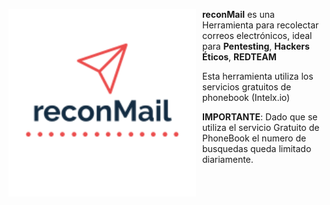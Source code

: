 <p align="center">
<img src="images/reconMail.png"
	alt="reconMail logo"
	width="300"
	style="float: left; margin-right: 10px;" />
</p>

**reconMail** es una Herramienta para recolectar correos electrónicos, ideal para **Pentesting**, **Hackers Éticos**, **REDTEAM**

Esta herramienta utiliza los servicios gratuitos de phonebook (Intelx.io)

**IMPORTANTE**: Dado que se utiliza el servicio Gratuito de PhoneBook el numero de busquedas queda limitado diariamente.


